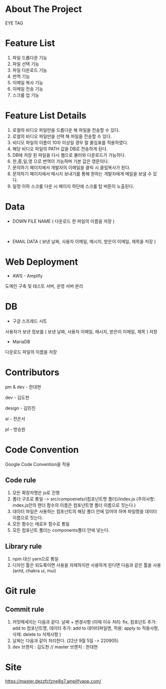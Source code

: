 # About The Project

EYE TAG

# Feature List

1. 파일 드롭다운 기능
2. 파일 선택 기능
3. 파일 다운로드 기능
4. 번역 기능
5. 이메일 복사 기능
6. 이메일 전송 기능
7. 스크롤 업 기능

# Feature List Details

1. 로컬의 비디오 파일만을 드롭다운 해 파일을 전송할 수 있다.
2. 로컬의 비디오 파일만을 선택 해 파일을 전송할 수 있다.
3. 비디오 파일의 이름이 10자 이상일 경우 말 줄임표를 적용하였다.
4. 해당 비디오 파일의 PATH 값을 DB로 전송하게 된다.
5. DB에 저장 된 파일을 다시 웹으로 불러와 다운로드가 가능하다.
6. 한,중,일,영 으로 번역이 가능하며 기본 값은 영문이다.
7. 문의하기 페이지에서 개발자의 이메일을 클릭 시 클립복사가 된다.
8. 문의하기 페이지에서 메시지 보내기를 통해 원하는 개발자에게 메일을 보낼 수 있다.
9. 일정 이하 스크롤 다운 시 페이지 하단에 스크롤 탑 버튼이 노출된다.

# Data

- DOWN FILE NAME ( 다운로드 한 파일의 이름을 저장 )

<br />

- EMAIL DATA ( 보낸 날짜, 사용자 이메일, 메시지, 받은이 이메일, 제목을 저장 )

# Web Deployment

- AWS - Amplify

도메인 구축 및 테스트 서버, 운영 서버 분리


# DB

- 구글 스프레드 시트

사용자가 보낸 정보를 ( 보낸 날짜, 사용자 이메일, 메시지, 받은이 이메일, 제목 ) 저장

- MariaDB

다운로드 파일의 이름을 저장

# Contributors

pm & dev - 한대현
 
dev - 김도현

design - 김민진

ai - 전은서

pl - 방승원

# Code Convention

Google Code Convention을 적용

## Code rule

1. 모든 확장자명은 js로 진행
2. 폴더 구조로 통일 -> src/compoenets/(컴포넌트명 폴더)/index.js (주의사항: index.js안의 랜더 함수의 이름은 컴포넌트명 폴더 이름으로 짓는다.)
3. 데이터 파일은 사용하는 컴포넌트의 해당 폴더 안에 있어야 하며 파일명을 데이터 이름으로 짓는다.
4. 모든 함수는 애로우 함수로 통일
5. 모든 컴포넌트 폴더는 components폴더 안에 넣는다.

## Library rule

1. npm 대신 yarn으로 통일
2. 디자인 툴은 되도록이면 사용을 자제하지만 사용하게 된다면 다음과 같은 툴을 사용 (antd, chakra ui, mui)

# Git rule

## Commit rule

1. 커밋메세지는 다음과 같다. 날짜 + 변경사항 (이때 이슈 처리: fix, 컴포넌트 추가: add to 컴포넌트명, 데이터 추가: add to 데이터파일명, 적용: apply to 적용사항, 삭제: delete to 삭제사항 )
2. 날짜는 다음과 같이 처리한다. (22년 9월 5일 -> 220905)
3. dev 브랜치 : 김도현 // master 브랜치 : 한대현

# Site

https://master.dezzfcfzne8g7.amplifyapp.com/
